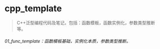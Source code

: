 # cpp_template
> C++泛型编程代码及笔记，包括：函数模板，函数实例化，参数类型推断等。

###### 01_func_template：函数模板基础，实例化本质，参数类型推断。

